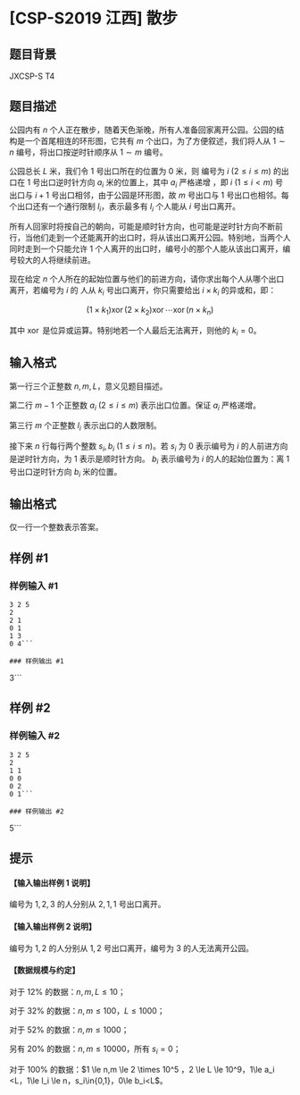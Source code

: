 # [CSP-S2019 江西] 散步

## 题目背景

JXCSP-S T4

## 题目描述

公园内有 $n$ 个人正在散步，随着天色渐晚，所有人准备回家离开公园。公园的结构是一个首尾相连的环形图，它共有 $m$ 个出口，为了方便叙述，我们将人从 $1\sim n$ 编号，将出口按逆时针顺序从 $1\sim m$ 编号。

公园总长 $L$ 米，我们令 $1$ 号出口所在的位置为 $0$ 米，则 编号为 $i\ (2\le i\le m)$ 的出口在 $1$ 号出口逆时针方向 $a_i$ 米的位置上，其中 $a_i$ 严格递增 ，即 $i\ (1\le i < m)$ 号出口与 $i+1$ 号出口相邻，由于公园是环形图，故 $m$ 号出口与 $1$ 号出口也相邻。每个出口还有一个通行限制 $l_i$，表示最多有 $l_i$ 个人能从 $i$ 号出口离开。

所有人回家时将按自己的朝向，可能是顺时针方向，也可能是逆时针方向不断前行，当他们走到一个还能离开的出口时，将从该出口离开公园。特别地，当两个人同时走到一个只能允许 $1$ 个人离开的出口时，编号小的那个人能从该出口离开，编号较大的人将继续前进。

现在给定 $n$ 个人所在的起始位置与他们的前进方向，请你求出每个人从哪个出口离开，若编号为 $i$ 的 人从 $k_i$ 号出口离开，你只需要给出 $i\times k_i$ 的异或和，即：

$$ (1\times k_1) \operatorname{xor} (2\times k_2) \operatorname{xor}\cdots \operatorname{xor} (n\times k_n) $$

其中 $\operatorname{xor}$ 是位异或运算。特别地若一个人最后无法离开，则他的 $k_i = 0$。

## 输入格式

第一行三个正整数 $n, m, L$，意义见题目描述。

第二行 $m - 1$ 个正整数 $a_i\ (2\le i \le m)$ 表示出口位置。保证 $a_i$ 严格递增。

第三行 $m$ 个正整数 $l_i$ 表示出口的人数限制。

接下来 $n$ 行每行两个整数 $s_i,b_i\ (1 \le i \le n)$。若 $s_i$ 为 $0$ 表示编号为 $i$ 的人前进方向是逆时针方向，为 $1$ 表示是顺时针方向。 $b_i$ 表示编号为 $i$ 的人的起始位置为：离 $1$ 号出口逆时针方向 $b_i$ 米的位置。

## 输出格式

仅一行一个整数表示答案。

## 样例 #1

### 样例输入 #1
```
3 2 5
2
2 1
0 1
1 3
0 4```

### 样例输出 #1

```
3```

## 样例 #2

### 样例输入 #2
```
3 2 5
2 
1 1
0 0 
0 2 
0 1```

### 样例输出 #2

```
5```

## 提示

#### 【输入输出样例 1 说明】
编号为 $1 ,2, 3$ 的人分别从 $2, 1, 1$ 号出口离开。

#### 【输入输出样例 2 说明】
编号为 $1,2$ 的人分别从 $1 ,2$ 号出口离开，编号为 $3$ 的人无法离开公园。

#### 【数据规模与约定】
对于 $12\%$ 的数据：$n, m, L \le 10$；   

对于 $32\%$ 的数据：$n, m \le 100$，$L \le 1000$；

对于 $52\%$ 的数据：$n, m \le 1000$；  

另有 $20\%$ 的数据：$n, m \le 10000$，所有 $s_i = 0$；   

对于 $100\%$ 的数据：$1 \le n,m \le 2 \times 10^5 $，$2 \le L \le 10^9$，$1\le a_i <L$，$1\le l_i \le n$，$s_i\in\{0,1\}$，$0\le b_i<L$。
